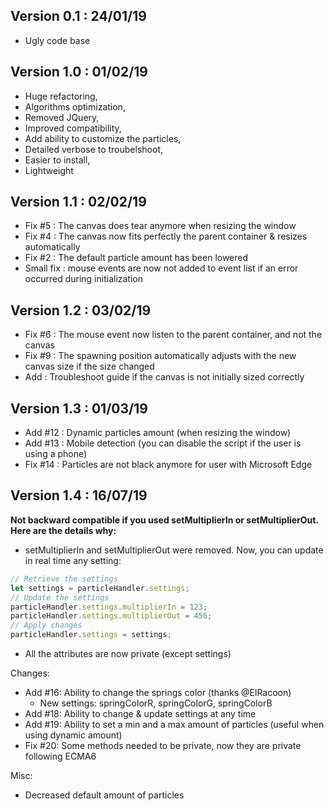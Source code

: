 ## Version 0.1 : 24/01/19

- Ugly code base

## Version 1.0 : 01/02/19

- Huge refactoring,
- Algorithms optimization,
- Removed JQuery,
- Improved compatibility,
- Add ability to customize the particles,
- Detailed verbose to troubelshoot,
- Easier to install,
- Lightweight

## Version 1.1 : 02/02/19

- Fix #5 : The canvas does tear anymore when resizing the window
- Fix #4 : The canvas now fits perfectly the parent container & resizes automatically
- Fix #2 : The default particle amount has been lowered
- Small fix : mouse events are now not added to event list if an error occurred during initialization

## Version 1.2 : 03/02/19

- Fix #6 : The mouse event now listen to the parent container, and not the canvas
- Fix #9 : The spawning position automatically adjusts with the new canvas size if the size changed
- Add : Troubleshoot guide if the canvas is not initially sized correctly

## Version 1.3 : 01/03/19

- Add #12 : Dynamic particles amount (when resizing the window)
- Add #13 : Mobile detection (you can disable the script if the user is using a phone)
- Fix #14 : Particles are not black anymore for user with Microsoft Edge

## Version 1.4 : 16/07/19

**Not backward compatible if you used setMultiplierIn or setMultiplierOut. Here are the details why:**
- setMultiplierIn and setMultiplierOut were removed. Now, you can update in real time any setting:
```javascript
// Retrieve the settings
let settings = particleHandler.settings;
// Update the settings
particleHandler.settings.multiplierIn = 123;
particleHandler.settings.multiplierOut = 456;
// Apply changes
particleHandler.settings = settings;
```
- All the attributes are now private (except settings)

Changes:
- Add #16: Ability to change the springs color (thanks @ElRacoon)
  - New settings: springColorR, springColorG, springColorB
- Add #18: Ability to change & update settings at any time
- Add #19: Ability to set a min and a max amount of particles (useful when using dynamic amount)
- Fix #20: Some methods needed to be private, now they are private following ECMA6

Misc:
- Decreased default amount of particles